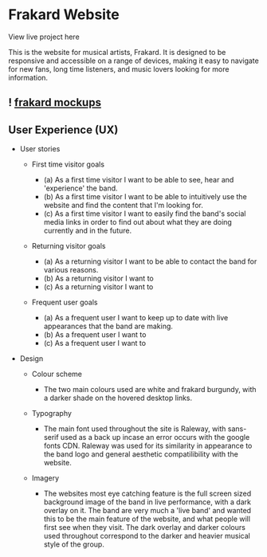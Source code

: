 # Frakard Website

View live project here

This is the website for musical artists, Frakard. It is designed to be responsive and accessible on a range of devices, making it easy to navigate for new fans, long time listeners, and music lovers looking for more information.

! [frakard mockups](https://github.com/benjosephjones07/milestone-project-frakard/blob/3e0648994405c660665f49b2f158ea28d1e75f94/assets/images/Frakard-mockups.png)
---
## User Experience (UX)

* User stories

    * First time visitor goals
        * (a) As a first time visitor I want to be able to see, hear and 'experience' the band.
        * (b) As a first time visitor I want to be able to intuitively use the website and find the content that I'm looking for.
        * (c) As a first time visitor I want to easily find the band's social media links in order to find out about what they are doing currently and in the future.

    * Returning visitor goals
        * (a) As a returning visitor I want to be able to contact the band for various reasons.
        * (b) As a returning visitor I want to 
        * (c) As a returning visitor I want to

    * Frequent user goals
        * (a) As a frequent user I want to keep up to date with live appearances that the band are making.
        * (b) As a frequent user I want to
        * (c) As a frequent user I want to

* Design

    * Colour scheme
        * The two main colours used are white and frakard burgundy, with a darker shade on the hovered desktop links.

    * Typography
        * The main font used throughout the site is Raleway, with sans-serif used as a back up incase an error occurs with the google fonts CDN. Raleway was used for its similarity in appearance to the band logo and general aesthetic compatilibility with the website.

    * Imagery
        * The websites most eye catching feature is the full screen sized background image of the band in live performance, with a dark overlay on it. The band are very much a 'live band' and wanted this to be the main feature of the website, and what people will first see when they visit. The dark overlay and darker colours used throughout correspond to the darker and heavier musical style of the group.